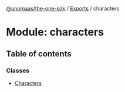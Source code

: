 [@unomaas/the-one-sdk](../README.md) / [Exports](../modules.md) / characters

# Module: characters

## Table of contents

### Classes

- [Characters](../classes/characters.Characters.md)
